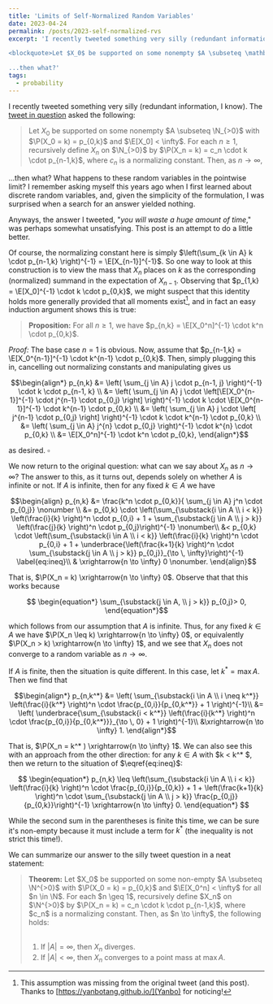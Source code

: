 ```yaml
---
title: 'Limits of Self-Normalized Random Variables'
date: 2023-04-24
permalink: /posts/2023-self-normalized-rvs
excerpt: 'I recently tweeted something very silly (redundant information, I know). The [tweet in question](https://twitter.com/mr_roberts_z/status/1650471367299440641) asked the following:

<blockquote>Let $X_0$ be supported on some nonempty $A \subseteq \mathbb{N}_{>0}$ with $\mathbb{P}(X_0 = k) = p_{0,k}$ and $\mathbb{E}[X_0] < \infty$. For each $n \geq 1$, recursively define $X_n$ on $\mathbb{N}_{>0}$ by $\mathbb{P}(X_n = k) = c_n \cdot k \cdot p_{n-1,k}$, where $c_n$ is a normalizing constant. Then, as $n \to \infty$</blockquote>

...then what?'
tags:
  - probability
---
```

$\newcommand{\N}{\mathbb{N}}$
$\newcommand{\E}{\mathbb{E}}$
$\renewcommand{\P}{\mathbb{P}}$
I recently tweeted something very silly (redundant information, I know). The [tweet in question](https://twitter.com/mr_roberts_z/status/1650471367299440641) asked the following:

> Let $X_0$ be supported on some nonempty $A \subseteq \N_{>0}$ with $\P(X_0 = k) = p_{0,k}$ and $\E[X_0] < \infty$. For each $n \geq 1$, recursively define $X_n$ on $\N_{>0}$ by $\P(X_n = k) = c_n \cdot k \cdot p_{n-1,k}$, where $c_n$ is a normalizing constant. Then, as $n \to \infty$,

...then what? What happens to these random variables in the pointwise limit? I remember asking myself this years ago when I first learned about discrete random variables, and, given the simplicity of the formulation, I was surprised when a search for an answer yielded nothing.

Anyways, the answer I tweeted, "<i>you will waste a huge amount of time</i>," was perhaps somewhat unsatisfying. This post is an attempt to do a little better.

Of course, the normalizing constant here is simply $\left(\sum_{k \in A} k \cdot p_{n-1,k} \right)^{-1} = \E[X_{n-1}]^{-1}$. So one way to look at this construction is to view the mass that $X_n$ places on $k$ as the corresponding (normalized) summand in the expectation of $X_{n-1}$. Observing that $p_{1,k} = \E[X_0]^{-1} \cdot k \cdot p_{0,k}$, we might suspect that this identity holds more generally provided that all moments exist[^1], and in fact an easy induction argument shows this is true:

> <b>Proposition:</b> For all $n \geq 1$, we have $p_{n,k} = \E[X_0^n]^{-1} \cdot k^n \cdot p_{0,k}$.

<i>Proof:</i> The base case $n=1$ is obvious. Now, assume that $p_{n-1,k} = \E[X_0^{n-1}]^{-1} \cdot k^{n-1} \cdot p_{0,k}$. Then, simply plugging this in, cancelling out normalizing constants and manipulating gives us

$$\begin{align*} 
p_{n,k} &= \left( \sum_{j \in A} j \cdot p_{n-1, j} \right)^{-1} \cdot k \cdot p_{n-1, k} \\
&= \left( \sum_{j \in A} j \cdot \left[\E[X_0^{n-1}]^{-1} \cdot j^{n-1} \cdot p_{0,j} \right] \right)^{-1} \cdot k \cdot \E[X_0^{n-1}]^{-1} \cdot k^{n-1} \cdot p_{0,k} \\
&= \left( \sum_{j \in A} j \cdot \left[ j^{n-1} \cdot p_{0,j} \right] \right)^{-1} \cdot k  \cdot k^{n-1} \cdot p_{0,k} \\
&= \left( \sum_{j \in A} j^{n} \cdot p_{0,j} \right)^{-1} \cdot  k^{n} \cdot p_{0,k} \\
&= \E[X_0^n]^{-1} \cdot k^n \cdot p_{0,k},
\end{align*}$$

as desired. $\square$

We now return to the original question: what can we say about $X_n$ as $n \to \infty$? The answer to this, as it turns out, depends solely on whether $A$ is infinite or not. If $A$ is infinite, then for any fixed $k \in A$ we have

$$\begin{align}
p_{n,k} &= \frac{k^n \cdot p_{0,k}}{ \sum_{j \in A} j^n \cdot p_{0,j}} \nonumber \\
&= p_{0,k} \cdot \left(\sum_{\substack{i \in A \\ i < k}} \left(\frac{i}{k} \right)^n \cdot p_{0,i} + 1 +  \sum_{\substack{j \in A \\ j > k}} \left(\frac{j}{k} \right)^n \cdot p_{0,j}\right)^{-1} \nonumber\\
&< p_{0,k} \cdot \left(\sum_{\substack{i \in A \\ i < k}} \left(\frac{i}{k} \right)^n \cdot p_{0,i} + 1 +  \underbrace{\left(\frac{k+1}{k} \right)^n \cdot \sum_{\substack{j \in A \\ j > k}} p_{0,j}}_{\to \, \infty}\right)^{-1} \label{eq:ineq}\\
& \xrightarrow{n \to \infty} 0 \nonumber.
\end{align}$$

That is, $\P(X_n = k) \xrightarrow{n \to \infty} 0$. Observe that that this works because 

$$ \begin{equation*} \sum_{\substack{j \in A, \\ j > k}} p_{0,j}> 0, \end{equation*}$$

which follows from our assumption that $A$ is infinite. Thus, for any fixed $k \in A$ we have $\P(X_n \leq k) \xrightarrow{n \to \infty} 0$, or equivalently $\P(X_n > k) \xrightarrow{n \to \infty} 1$, and we see that $X_n$ does not converge to a random variable as $n \to \infty$. 

If $A$ is finite, then the situation is quite different. In this case, let $k^* = \max A$. Then we find that 

$$\begin{align*}
p_{n,k^*} &=  \left( \sum_{\substack{i \in A \\ i \neq k^*}} \left(\frac{i}{k^*} \right)^n \cdot \frac{p_{0,i}}{p_{0,k^*}} + 1 \right)^{-1}\\
&= \left( \underbrace{\sum_{\substack{i < k^*}} \left(\frac{i}{k^*} \right)^n \cdot \frac{p_{0,i}}{p_{0,k^*}}}_{\to \, 0} + 1 \right)^{-1}\\
&\xrightarrow{n \to \infty} 1.
\end{align*}$$

That is, $\P(X_n = k^* ) \xrightarrow{n \to \infty} 1$. We can also see this with an approach from the other direction: for any $k \in A$ with $k < k^* $, then we return to the situation of $\eqref{eq:ineq}$: 

$$ \begin{equation*} p_{n,k} \leq \left(\sum_{\substack{i \in A \\ i < k}} \left(\frac{i}{k} \right)^n \cdot \frac{p_{0,i}}{p_{0,k}} + 1 +  \left(\frac{k+1}{k} \right)^n \cdot \sum_{\substack{j \in A \\ j > k}} \frac{p_{0,j}}{p_{0,k}}\right)^{-1} \xrightarrow{n \to \infty} 0. \end{equation*} $$

While the second sum in the parentheses is finite this time, we can be sure it's non-empty because it must include a term for $k^*$ (the inequality is not strict this time!).

We can summarize our answer to the silly tweet question in a neat statement:

<blockquote><b>Theorem:</b> Let $X_0$ be supported on some non-empty $A \subseteq \N^{>0}$ with $\P(X_0 = k) = p_{0,k}$ and $\E[X_0^n] < \infty$ for all $n \in \N$. For each $n \geq 1$, recursively define $X_n$ on $\N^{>0}$ by $\P(X_n = k) = c_n \cdot k \cdot p_{n-1,k}$, where $c_n$ is a normalizing constant. Then, as $n \to \infty$, the following holds:<br><br>

1) If $|A| = \infty$, then $X_n$ diverges.<br> 
2) If $|A| < \infty$, then $X_n$ converges to a point mass at $\max A$. </blockquote>

[^1]: This assumption was missing from the original tweet (and this post). Thanks to [https://yanbotang.github.io/](Yanbo) for noticing!
